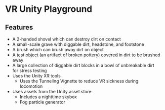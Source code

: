 # VR Unity Playground

## Features
* A 2-handed shovel which can destroy dirt on contact
* A small-scale grave with diggable dirt, headstone, and footstone
* A brush which can brush away dirt on object
* A test object (an artifact of broken pottery) covered in dirt to be brushed away
* A large collection of diggable dirt blocks in a bowl of unbreakable dirt for stress testing
* Uses the Unity XR tools
  * Uses the Tunneling Vignette to reduce VR sickness during locomotion
* Uses assets from the Unity asset store
  * Includes a nighttime skybox
  * Fog particle generator
